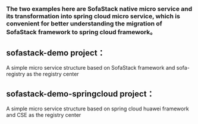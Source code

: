 ### The two examples here are SofaStack native micro service and its transformation into spring cloud micro service, which is convenient for better understanding the migration of SofaStack framework to spring cloud framework。

## sofastack-demo project：
   A simple micro service structure based on SofaStack framework and sofa-registry as the registry center

## sofastack-demo-springcloud project：
   A simple micro service structure based on spring cloud huawei framework and CSE as the registry center

